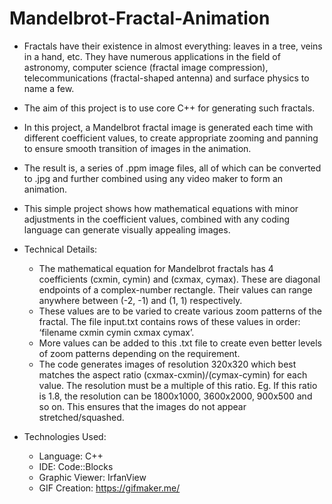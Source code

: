 # Mandelbrot-Fractal-Animation
- Fractals have their existence in almost everything: leaves in a tree, veins in a hand, etc. They have numerous applications in the field of astronomy, computer science (fractal image compression), telecommunications (fractal-shaped antenna) and surface physics to name a few.
- The aim of this project is to use core C++ for generating such fractals.
- In this project, a Mandelbrot fractal image is generated each time with different coefficient values, to create appropriate zooming and panning to ensure smooth transition of images in the animation.
- The result is, a series of .ppm image files, all of which can be converted to .jpg and further combined using any video maker to form an animation.
- This simple project shows how mathematical equations with minor adjustments in the coefficient values, combined with any coding language can generate visually appealing images.

- Technical Details:
  - The mathematical equation for Mandelbrot fractals has 4 coefficients (cxmin, cymin) and (cxmax, cymax). These are diagonal endpoints of a complex-number rectangle. Their values can range anywhere between (-2, -1) and (1, 1) respectively.
  - These values are to be varied to create various zoom patterns of the fractal. The file input.txt contains rows of these values in   order: ‘filename  cxmin  cymin  cxmax  cymax’.
  - More values can be added to this .txt file to create even better levels of zoom patterns depending on the requirement.
  - The code generates images of resolution 320x320 which best matches the aspect ratio (cxmax-cxmin)/(cymax-cymin) for each value. The resolution must be a multiple of this ratio. Eg. If this ratio is 1.8, the resolution can be 1800x1000, 3600x2000, 900x500 and so on. This ensures that the images do not appear stretched/squashed.

- Technologies Used:
  - Language: C++
  - IDE: Code::Blocks
  - Graphic Viewer: IrfanView
  - GIF Creation: https://gifmaker.me/
